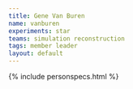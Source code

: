 ```yaml
---
title: Gene Van Buren
name: vanburen
experiments: star
teams: simulation reconstruction
tags: member leader
layout: default
---
```


{% include personspecs.html %}
